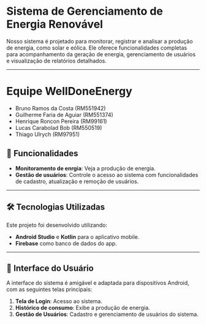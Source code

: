 # Sistema de Gerenciamento de Energia Renovável

Nosso sistema é projetado para monitorar, registrar e analisar a produção de energia, como solar e eólica. Ele oferece funcionalidades completas para acompanhamento da geração de energia, gerenciamento de usuários e visualização de relatórios detalhados.

---

# Equipe WellDoneEnergy

- Bruno Ramos da Costa (RM551942)
- Guilherme Faria de Aguiar (RM551374)
- Henrique Roncon Pereira (RM99161)
- Lucas Carabolad Bob (RM550519)
- Thiago Ulrych (RM97951)

## 🚀 Funcionalidades

- **Monitoramento de enrgia**: Veja a produção de energia.
- **Gestão de usuários**: Controle o acesso ao sistema com funcionalidades de cadastro, atualização e remoção de usuários.

---

## 🛠️ Tecnologias Utilizadas

Este projeto foi desenvolvido utilizando:

- **Android Studio** e **Kotlin** para o aplicativo mobile.
- **Firebase** como banco de dados do app.

---

## 📱 Interface do Usuário

A interface do sistema é amigável e adaptada para dispositivos Android, com as seguintes telas principais:

1. **Tela de Login**: Acesso ao sistema.
2. **Histórico de consumo**: Exibe a produção de energia.
3. **Gestão de Usuários**: Cadastro e gerenciamento de usuários do sistema.


